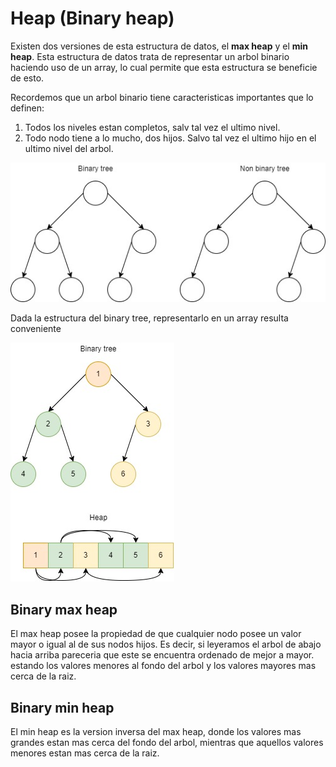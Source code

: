 # Heap (Binary heap)
Existen dos versiones de esta estructura de datos, el **max heap** y el **min heap**.
Esta estructura de datos trata de representar un arbol binario haciendo uso de un array, lo cual permite que 
esta estructura se beneficie de esto.

Recordemos que un arbol binario tiene caracteristicas importantes que lo definen:   
1. Todos los niveles estan completos, salv tal vez el ultimo nivel.
2. Todo nodo tiene a lo mucho, dos hijos. Salvo tal vez el ultimo hijo en el ultimo nivel del arbol.

![Binary tree](../assets/BinaryTree.jpg)   

Dada la estructura del binary tree, representarlo en un array resulta conveniente  

![Heap](../assets/Heap.jpg)   

## Binary max heap
El max heap posee la propiedad de que cualquier nodo posee un valor mayor o igual al de sus nodos hijos. Es decir,
si leyeramos el arbol de abajo hacia arriba pareceria que este se encuentra ordenado de mejor a mayor. estando los 
valores menores al fondo del arbol y los valores mayores mas cerca de la raiz.

## Binary min heap
El min heap es la version inversa del max heap, donde los valores mas grandes estan mas cerca del fondo del arbol, mientras
que aquellos valores menores estan mas cerca de la raiz.